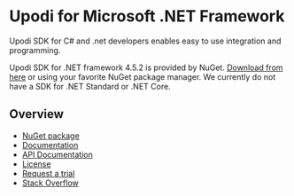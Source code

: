 # Upodi for Microsoft .NET Framework
Upodi SDK for C# and .net developers enables easy to use integration and programming.

Upodi SDK for .NET framework 4.5.2 is provided by NuGet. [Download from here](https://www.nuget.org/packages/UpodiSdk/) or using your favorite NuGet package manager. We currently do not have a SDK for .NET Standard or .NET Core.

## Overview
* [NuGet package](https://www.nuget.org/packages/UpodiSdk/)
* [Documentation](https://docs.upodi.com)
* [API Documentation](https://docs.upodi.com/v1.0/reference)
* [License](https://github.com/Upodi/dotnet-sdk/blob/master/LICENSE)
* [Request a trial](http://www.upodi.com/product/signup/)
* [Stack Overflow](http://stackoverflow.com/questions/tagged/upodi)

